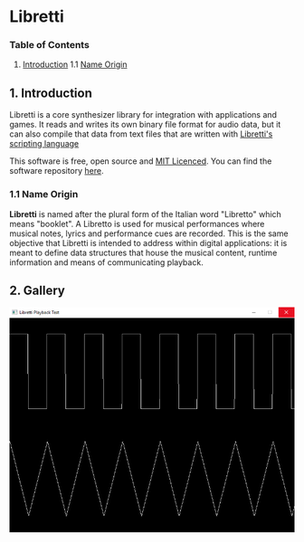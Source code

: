 Libretti
========

###  Table of Contents

1. [Introduction](#introduction)
1.1 [Name Origin](#name-origin)

## 1. Introduction

Libretti is a core synthesizer library for integration with applications and games. It reads and writes its own binary file format for audio data, but it can also compile that data from text files that are written with [Libretti's scripting language](https://github.com/Jean-LouisH/Libretti/blob/master/Documentation/Scripting%20Language%20Specification.txt)

This software is free, open source and [MIT Licenced](https://github.com/Jean-LouisH/Libretti/blob/master/LICENSE). You can find the software repository [here](https://github.com/Jean-LouisH/Libretti).

### 1.1 Name Origin

**Libretti** is named after the plural form of the Italian word "Libretto" which means "booklet". A Libretto is used for musical performances where musical notes, lyrics and performance cues are recorded. This is the same objective that Libretti is intended to address within digital applications: it is meant to define data structures that house the musical content, runtime information and means of communicating playback.

## 2. Gallery

![ScreenShot](screenshot.png)


